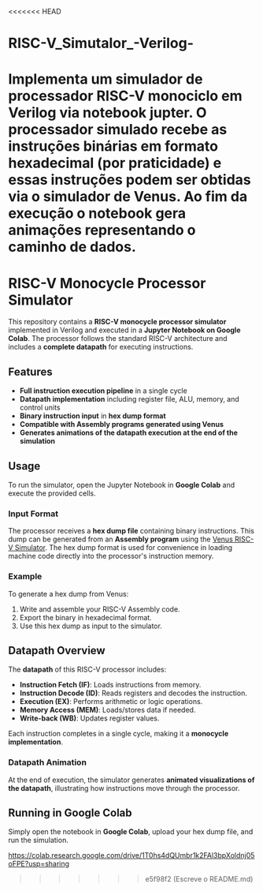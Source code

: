<<<<<<< HEAD
# RISC-V_Simutalor_-Verilog-
Implementa um simulador de processador RISC-V monociclo em Verilog via notebook jupter. O processador simulado recebe as instruções binárias em formato hexadecimal (por praticidade) e essas instruções podem ser obtidas via o simulador de Venus. Ao fim da execução o notebook gera animações representando o caminho de dados.
=======
# RISC-V Monocycle Processor Simulator

This repository contains a **RISC-V monocycle processor simulator** implemented in Verilog and executed in a **Jupyter Notebook on Google Colab**. The processor follows the standard RISC-V architecture and includes a **complete datapath** for executing instructions.

## Features
- **Full instruction execution pipeline** in a single cycle
- **Datapath implementation** including register file, ALU, memory, and control units
- **Binary instruction input** in **hex dump format**
- **Compatible with Assembly programs generated using Venus**
- **Generates animations of the datapath execution at the end of the simulation**

## Usage

To run the simulator, open the Jupyter Notebook in **Google Colab** and execute the provided cells.

### Input Format
The processor receives a **hex dump file** containing binary instructions. This dump can be generated from an **Assembly program** using the [Venus RISC-V Simulator](https://venus.cs61c.org/). The hex dump format is used for convenience in loading machine code directly into the processor's instruction memory.

### Example
To generate a hex dump from Venus:
1. Write and assemble your RISC-V Assembly code.
2. Export the binary in hexadecimal format.
3. Use this hex dump as input to the simulator.

## Datapath Overview
The **datapath** of this RISC-V processor includes:
- **Instruction Fetch (IF)**: Loads instructions from memory.
- **Instruction Decode (ID)**: Reads registers and decodes the instruction.
- **Execution (EX)**: Performs arithmetic or logic operations.
- **Memory Access (MEM)**: Loads/stores data if needed.
- **Write-back (WB)**: Updates register values.

Each instruction completes in a single cycle, making it a **monocycle implementation**.

### Datapath Animation
At the end of execution, the simulator generates **animated visualizations of the datapath**, illustrating how instructions move through the processor.

## Running in Google Colab
Simply open the notebook in **Google Colab**, upload your hex dump file, and run the simulation.

https://colab.research.google.com/drive/1T0hs4dQUmbr1k2FAl3bpXoldnj05oFPE?usp=sharing
>>>>>>> e5f98f2 (Escreve o README.md)
